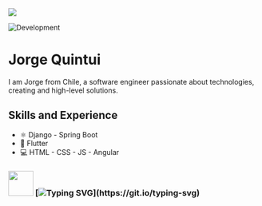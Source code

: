 <img src="https://komarev.com/ghpvc/?username=x4leqxinn">

![Development](https://as1.ftcdn.net/v2/jpg/07/32/10/90/1000_F_732109080_4lXwGofazqAiysUpcCnrbflsNOl9EMdW.jpg)

# Jorge Quintui
I am Jorge from Chile, a software engineer passionate about technologies, creating and high-level solutions.

## Skills and Experience
* ⚛ Django - Spring Boot
* 📱 Flutter
* 💻 HTML - CSS - JS - Angular

### <img src="https://64.media.tumblr.com/6002f1f1f1db1e890ec03c2c30905992/a12760da3dfa7f62-77/s500x750/470f623335caea356cb88153baede2c028fe87e6.gifv" width="50"> [![Typing SVG](https://readme-typing-svg.demolab.com?font=Fira+Code&weight=300&duration=4000&pause=1200&color=F7F6F6D7&width=435&lines=No+matter+where+you+go;everyone's+connected.)](https://git.io/typing-svg)


<!-- ## Examples of Work<
<img src="" width="512" >
-->
